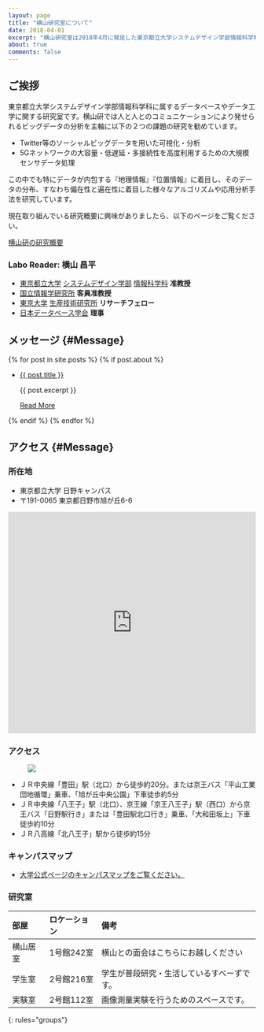 ```yaml
---
layout: page
title: "横山研究室について"
date: 2018-04-01
excerpt: "横山研究室は2018年4月に発足した東京都立大学システムデザイン学部情報科学科に属するデータベースやデータ工学に関する研究室です。"
about: true
comments: false
---
```


## ご挨拶

東京都立大学システムデザイン学部情報科学科に属するデータベースやデータ工学に関する研究室です。横山研では人と人とのコミュニケーションにより発せられるビッグデータの分析を主軸に以下の２つの課題の研究を勧めています。

* Twitter等のソーシャルビッグデータを用いた可視化・分析
* 5Gネットワークの大容量・低遅延・多接続性を高度利用するための大規模センサデータ処理

この中でも特にデータが内包する『地理情報』『位置情報』に着目し、そのデータの分布、すなわち偏在性と遍在性に着目した様々なアルゴリズムや応用分析手法を研究しています。

現在取り組んでいる研究概要に興味がありましたら、以下のページをご覧ください。

<div markdown="0"><a href="{{ site.url }}/our-projects/" class="btn">横山研の研究概要</a></div>

### Labo Reader: 横山 昌平

* [東京都立大学](https://www.tmu.ac.jp/) [システムデザイン学部](https://www.sd.tmu.ac.jp/) [情報科学科](https://cs.sd.tmu.ac.jp/) **准教授**
* [国立情報学研究所](https://www.nii.ac.jp/) **客員准教授**
* [東京大学](https://www.u-tokyo.ac.jp/ja/index.html) [生産技術研究所](https://www.iis.u-tokyo.ac.jp/ja/) **リサーチフェロー**
* [日本データベース学会](https://dbsj.org/) **理事**

## メッセージ {#Message}

<div class="post-list">
    {% for post in site.posts %} 
        {% if post.about %}
    <ul>
        <li class="wow fadeInLeft" data-wow-duration="1.5s">
            <a class="zoombtn" href="{{ site.url }}{{ post.url }}">{{ post.title }}</a>
            <p>{{ post.excerpt }}</p>
            <a href="{{ site.url }}{{ post.url }}" class="btn zoombtn">Read More</a>
        </li>
    </ul>
        {% endif %}
    {% endfor %}
</div>

## アクセス {#Message}

### 所在地

* 東京都立大学 日野キャンパス
* 〒191-0065 東京都日野市旭が丘6-6

<iframe src="https://www.google.com/maps/embed?pb=!1m18!1m12!1m3!1d3241.626261279392!2d139.36427921537745!3d35.66157868019888!2m3!1f0!2f0!3f0!3m2!1i1024!2i768!4f13.1!3m3!1m2!1s0x6018e2086b789781%3A0x74b7f28cd003b142!2z5p2x5Lqs6YO956uL5aSn5a2mIOaXpemHjuOCreODo-ODs-ODkeOCuQ!5e0!3m2!1sja!2sjp!4v1660097920080!5m2!1sja!2sjp" width="100%" height="450" style="border:0;" allowfullscreen="" loading="lazy" referrerpolicy="no-referrer-when-downgrade"></iframe>

### アクセス

<figure>
    <img src="{{ site.url }}/assets/img/toritudaigaku-st.jpg">
</figure>

* ＪＲ中央線「豊田」駅（北口）から徒歩約20分。または京王バス「平山工業団地循環」乗車、「旭が丘中央公園」下車徒歩約5分
* ＪＲ中央線「八王子」駅（北口）、京王線「京王八王子」駅（西口）から京王バス「日野駅行き」または「豊田駅北口行き」乗車、「大和田坂上」下車徒歩約10分
* ＪＲ八高線「北八王子」駅から徒歩約15分

### キャンパスマップ

* [大学公式ページのキャンパスマップをご覧ください。](https://www.tmu.ac.jp/campus_guide/map.html)

### 研究室

| 部屋     | ロケーション | 備考                                       |
| :-------- | :------------ | :------------------------------------------ |
| 横山居室 | 1号館242室   | 横山との面会はこちらにお越しください       |
| 学生室   | 2号館216室   | 学生が普段研究・生活しているすべーずです。 |
| 実験室   | 2号館112室   | 画像測量実験を行うためのスペースです。     |
{: rules="groups"}
